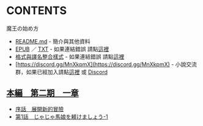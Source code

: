 # CONTENTS

魔王の始め方


- [README.md](README.md) - 簡介與其他資料
- [EPUB](https://gitlab.com/demonovel/epub-txt/blob/master/user/%E9%AD%94%E7%8E%8B%E3%81%AE%E5%A7%8B%E3%82%81%E6%96%B9.epub) ／ [TXT](https://gitlab.com/demonovel/epub-txt/blob/master/user/out/%E9%AD%94%E7%8E%8B%E3%81%AE%E5%A7%8B%E3%82%81%E6%96%B9.out.txt) - 如果連結錯誤 請點[這裡](https://gitlab.com/demonovel/epub-txt/tree/master)
- [格式與譯名整合樣式](https://github.com/bluelovers/node-novel/blob/master/lib/locales/%E9%AD%94%E7%8E%8B%E3%81%AE%E5%A7%8B%E3%82%81%E6%96%B9.ts) - 如果連結錯誤 請點[這裡](https://github.com/bluelovers/node-novel/tree/master/lib/locales)
- [https://discord.gg/MnXkpmX](https://discord.gg/MnXkpmX) - 小說交流群，如果已經加入請點[這裡](https://discordapp.com/channels/467794087769014273/467794088285175809) 或 [Discord](https://discordapp.com/channels/@me)


## [本編　第二期　一章](00090_%E6%9C%AC%E7%B7%A8%E3%80%80%E7%AC%AC%E4%BA%8C%E6%9C%9F%E3%80%80%E4%B8%80%E7%AB%A0)

- [序話　展開新的冒險](00090_%E6%9C%AC%E7%B7%A8%E3%80%80%E7%AC%AC%E4%BA%8C%E6%9C%9F%E3%80%80%E4%B8%80%E7%AB%A0/00010_%E5%BA%8F%E8%A9%B1%E3%80%80%E5%B1%95%E9%96%8B%E6%96%B0%E7%9A%84%E5%86%92%E9%9A%AA.txt)
- [第1話　じゃじゃ馬娘を躾けましょう-1](00090_%E6%9C%AC%E7%B7%A8%E3%80%80%E7%AC%AC%E4%BA%8C%E6%9C%9F%E3%80%80%E4%B8%80%E7%AB%A0/00020_%E7%AC%AC1%E8%A9%B1%E3%80%80%E3%81%98%E3%82%83%E3%81%98%E3%82%83%E9%A6%AC%E5%A8%98%E3%82%92%E8%BA%BE%E3%81%91%E3%81%BE%E3%81%97%E3%82%87%E3%81%86-1.txt)

